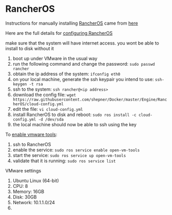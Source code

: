 # RancherOS

Instructions for manually installing [RancherOS](https://rancher.com/rancher-os/) came from [here](https://sdbrett.com/BrettsITBlog/2017/01/rancheros-installing-to-hard-disk/)

Here are the full details for [configuring RancherOS](https://rancher.com/docs/os/configuration/)

make sure that the system will have internet access.  you wont be able to install to disk without it

1.  boot up under VMware in the usual way
2.  run the following command and change the password:  ```sudo passwd rancher```
3.  obtain the ip address of the system:  ```ifconfig eth0```
4.  on your local machine, generate the ssh keypair you intend to use:  ```ssh-keygen -t rsa```
5.  ssh to the system:  ```ssh rancher@<ip address>```
6.  download the config file: ```wget https://raw.githubusercontent.com/shepner/Docker/master/Engine/RancherOS/cloud-config.yml```
7.  edit the file:  ```vi cloud-config.yml```
8.  install RancherOS to disk and reboot:  ```sudo ros install -c cloud-config.yml -d /dev/sda```
9.  the local machine should now be able to ssh using the key

To [enable vmware tools](http://rancher.com/docs/os/system-services/adding-system-services/):
1.  ssh to RancherOS
2.  enable the service:  ```sudo ros service enable open-vm-tools```
3.  start the service:  ```sudo ros service up open-vm-tools```
4.  validate that it is running:  ```sudo ros service list ```

VMware settings
1.  Ubuntu Linux (64-bit)
2.  CPU: 8
3.  Memory:  16GB
4.  Disk:  30GB
5.  Network: 10.1.1.0/24
6.  
